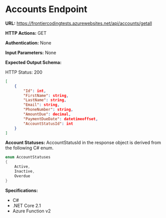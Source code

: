 # Accounts Endpoint

**URL:** https://frontiercodingtests.azurewebsites.net/api/accounts/getall

**HTTP Actions:** GET

**Authentication:** None

**Input Parameters:** None

**Expected Output Schema:**

HTTP Status: 200

```json
[
    {
        "Id": int,
        "FirstName": string,
        "LastName": string,
        "Email": string,
        "PhoneNumber": string,
        "AmountDue": decimal,
        "PaymentDueDate": datetimeoffset,
        "AccountStatusId": int
    }
]
```

**Account Statuses:** AccountStatusId in the response object is derived from the following C# enum.

```csharp
enum AccountStatuses
{
	Active,
	Inactive,
	Overdue
}
```

**Specifications:** 

- C#
- .NET Core 2.1
- Azure Function v2